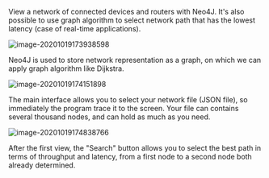 <p>View a network of connected devices and routers with Neo4J. It's also possible to use graph algorithm to select network path that has the lowest latency (case of real-time applications).</p>

![image-20201019173938598](C:\Users\Badr\AppData\Roaming\Typora\typora-user-images\image-20201019173938598.png)

Neo4J is used to store network representation as a graph, on which we can apply graph algorithm like Dijkstra.

![image-20201019174151898](C:\Users\Badr\AppData\Roaming\Typora\typora-user-images\image-20201019174151898.png)

The main interface allows you to select your network file (JSON file), so immediately the program trace it to the screen. Your file can contains several thousand nodes, and can hold as much as you need.

![image-20201019174838766](C:\Users\Badr\AppData\Roaming\Typora\typora-user-images\image-20201019174838766.png)

After the first view, the "Search" button allows you to select the best path in terms of throughput and latency, from a first node to a second node both already determined.


